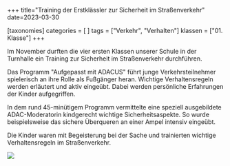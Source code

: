 +++
title="Training der Erstklässler zur Sicherheit im Straßenverkehr"
date=2023-03-30

[taxonomies]
categories = [ ]
tags = ["Verkehr", "Verhalten"]
klassen = ["01. Klasse"]
+++


Im November durften die vier ersten Klassen unserer Schule in der Turnhalle ein Training zur Sicherheit im Straßenverkehr durchführen.

<!-- more -->

Das Programm "Aufgepasst mit ADACUS" führt junge Verkehrsteilnehmer spielerisch an ihre Rolle als Fußgänger heran. Wichtige Verhaltensregeln werden erläutert und aktiv eingeübt. Dabei werden persönliche Erfahrungen der Kinder aufgegriffen.

In dem rund 45-minütigem Programm vermittelte eine speziell ausgebildete ADAC-Moderatorin kindgerecht wichtige Sicherheitsaspekte. So wurde beispielsweise das sichere Überqueren an einer Ampel intensiv eingeübt.

Die Kinder waren mit Begeisterung bei der Sache und trainierten wichtige Verhaltensregeln im Straßenverkehr.

![](Pasted%20image%2020230330121616.png)